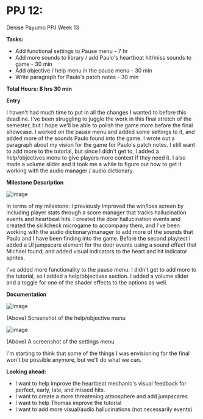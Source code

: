 # PPJ 12: 
Denise Payumo PPJ Week 13

**Tasks:**

- Add functional settings to Pause menu - 7 hr
- Add more sounds to library / add Paulo's heartbeat hit/miss sounds to game - 30 min
- Add objective / help menu in the pause menu - 30 min
- Write paragraph for Paulo's patch notes - 30 min

**Total Hours: 8 hrs 30 min**

**Entry** 

I haven't had much time to put in all the changes I wanted to before this deadline. I've been struggling to juggle the work in this final stretch of the semester, but I hope we'll be able to polish the game more before the final showcase. I worked on the pause menu and added some settings to it, and added more of the sounds Paulo found into the game. I wrote out a paragraph about my vision for the game for Paulo's patch notes. I still want to add more to the tutorial, but since I didn't get to, I added a help/objectives menu to give players more context if they need it. I also made a volume slider and it took me a while to figure out how to get it working with the audio manager / audio dictionary.


**Milestone Description**

![image](https://github.com/user-attachments/assets/ce6142b3-9038-49f6-882f-0ef044c74223)


In terms of my milestone: I previously improved the win/loss screen by including player stats through a score manager that tracks hallucination events and heartbeat hits. I created the door hallucination events and created the skillcheck microgame to accompany them, and I've been working with the audio dictionary/manager to add more of the sounds that Paulo and I have been finding into the game. Before the second playtest I added a UI jumpscare element for the door events using a sound effect that Michael found, and added visual indicators to the heart and hit indicator sprites.

I've added more functionality to the pause menu. I didn't get to add more to the tutorial, so I added a help/objectives section. I added a volume slider and a toggle for one of the shader effects to the options as well.

**Documentation**


![image](https://github.com/user-attachments/assets/2d0a6870-2847-4c65-8c14-9fe1563a86a1)

(Above) Screenshot of the help/objective menu

![image](https://github.com/user-attachments/assets/e98ea07d-2015-4841-bdc2-9b4400940753)


(Above) A screenshot of the settings menu 

I'm starting to think that some of the things I was envisioning for the final won't be possible anymore, but we'll do what we can.

**Looking ahead:**
- I want to help improve the heartbeat mechanic's visual feedback for perfect, early, late, and missed hits.
- I want to create a more threatening atmosphere and add jumpscares
- I want to help Thomas improve the tutorial
- I want to add more visual/audio hallucinations (not necessarily events)

